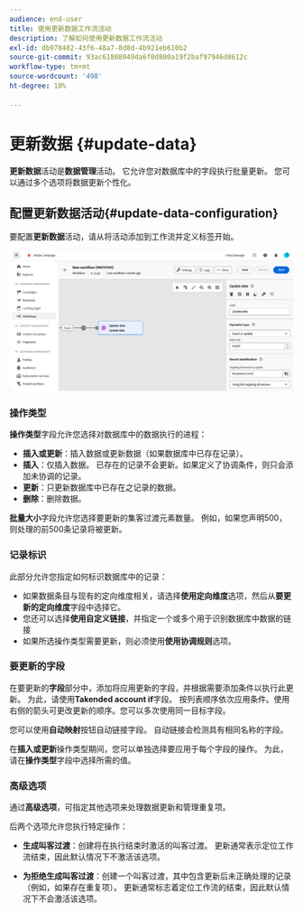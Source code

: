 ```yaml
---
audience: end-user
title: 使用更新数据工作流活动
description: 了解如何使用更新数据工作流活动
exl-id: db978482-43f6-48a7-8d8d-4b921eb610b2
source-git-commit: 93ac61808049da6f0d800a19f2baf97946d8612c
workflow-type: tm+mt
source-wordcount: '498'
ht-degree: 18%

---
```


# 更新数据 {#update-data}

**更新数据**&#x200B;活动是&#x200B;**数据管理**&#x200B;活动。 它允许您对数据库中的字段执行批量更新。 您可以通过多个选项将数据更新个性化。

<!--
The **Operation type** field lets you choose the process to be carried out on the data in the database. Select the first option to add data or update (it if it has already been added). You can also only add data, only update data, or delete data. Select the **Update and merge collections** to select a primary record to link duplicates to, and delete those duplicates safely

Specify how to identify the records in the database: if data relate to an existing targeting dimension, select the **Using the targeting dimension** option and select the targeting dimension and fields to update. Otherwise, specify one or more custom links to identify the data in the database, or direct use of reconciliation keys.

Select the fields to update and reconciliation settings. You can use the **Auto-mapping** option to automatically identify the fields to be updated.

The **Advanced options** section let you specify additional settings to manage data and duplicates.

Toggle the **Generate an outbound transition** option to add an outbound transition that will be activated at the end of the execution of the **Update data** activity. The update generally marks the end of a targeting workflow and therefore the option is not activated by default.

Toggle the **Generate an outbound transition for rejects** option to add an outbound transition containing records that have not been correctly processed after the update (for example if there is a duplicate). The update generally marks the end of a targeting workflow and therefore the option is not activated by default.
-->

## 配置更新数据活动{#update-data-configuration}

要配置&#x200B;**更新数据**&#x200B;活动，请从将活动添加到工作流并定义标签开始。

![](../assets/workflow-update-data.png)

### 操作类型

**操作类型**&#x200B;字段允许您选择对数据库中的数据执行的进程：

* **插入或更新**：插入数据或更新数据（如果数据库中已存在记录）。
* **插入**：仅插入数据。 已存在的记录不会更新。如果定义了协调条件，则只会添加未协调的记录。
* **更新**：只更新数据库中已存在之记录的数据。
* **删除**：删除数据。

**批量大小**&#x200B;字段允许您选择要更新的集客过渡元素数量。 例如，如果您声明500，则处理的前500条记录将被更新。

### 记录标识

此部分允许您指定如何标识数据库中的记录：

* 如果数据条目与现有的定向维度相关，请选择&#x200B;**使用定向维度**&#x200B;选项，然后从&#x200B;**要更新的定向维度**&#x200B;字段中选择它。
* 您还可以选择&#x200B;**使用自定义链接**，并指定一个或多个用于识别数据库中数据的链接
* 如果所选操作类型需要更新，则必须使用&#x200B;**使用协调规则**&#x200B;选项。

### 要更新的字段

在要更新的&#x200B;**字段**&#x200B;部分中，添加将应用更新的字段，并根据需要添加条件以执行此更新。 为此，请使用&#x200B;**Takended account if**&#x200B;字段。 按列表顺序依次应用条件。使用右侧的箭头可更改更新的顺序。您可以多次使用同一目标字段。

您可以使用&#x200B;**自动映射**&#x200B;按钮自动链接字段。 自动链接会检测具有相同名称的字段。

在&#x200B;**插入或更新**&#x200B;操作类型期间，您可以单独选择要应用于每个字段的操作。 为此，请在&#x200B;**操作类型**&#x200B;字段中选择所需的值。

### 高级选项

通过&#x200B;**高级选项**，可指定其他选项来处理数据更新和管理重复项。

<!--
* **Disable automatic key management**
* **Disable audit**
* **Empty the destination value if the source value is empty**
* **Update all columns with matching names**
* **Ignore records which concern the same target**: only the first in the list of expressions will be considered
-->

后两个选项允许您执行特定操作：

* **生成叫客过渡**：创建将在执行结束时激活的叫客过渡。 更新通常表示定位工作流结束，因此默认情况下不激活该选项。

* **为拒绝生成叫客过渡**：创建一个叫客过渡，其中包含更新后未正确处理的记录（例如，如果存在重复项）。 更新通常标志着定位工作流的结束，因此默认情况下不会激活该选项。

